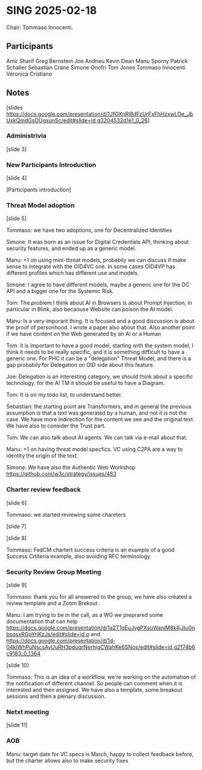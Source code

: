 # SING 2025-02-18

Chair: Tommaso Innocenti.

## Participants

Amir Sharif
Greg Bernstein
Joe Andrieu
Kevin Dean
Manu Sporny
Patrick Schaller
Sebastian Crane
Simone Onofri
Tom Jones
Tommaso Innocenti
Veronica Cristiano

## Notes

[slides https://docs.google.com/presentation/d/1JfOXnRl8dFzUrFxFhHzxwLOe_JbUxkQmdGsOUgxunSc/edit#slide=id.g3204532d1e1_0_26]

### Administrivia
[slide 3]

### New Participants Introduction
[slide 4]

[Participants introduction]


### Threat Model adoption
[slide 5]

Tommaso: we have two adoptions, one for Decentralized Identities

Simone: It was born as an issue for Digital Credentials API, thinking about security features, and ended up as a generic model. 
    
Manu: +1 on using mini-threat models, probabily we can discuss if make sense to integrate with the OID4VC one. In some cases OID4VP has different profiles which has different use and models.

Simone: I agree to have different models, maybe a generic one for the  DC API and a bigger one for the Systemic Risk.

Tom: The problem I think about AI in Browsers is about Prompt Injection, in particular in Blink, also becaouse Website can poison the AI model.

Manu: Is a very imporant thing. It is focused and a good discussion is about the proof of personhood. I wrote a paper also about that. Also another point if we have content on the Web generated by an AI or a Human

Tom: it is important to have a good model, starting with the system model, I think it needs to be really specific, and it is something difficult to have a generic one. For PHC it can be a "delegation" Threat Model, and there is a gap probabily for Delegation on OID side about this feature.

Joe: Delegation is an interesting category, we should think about a specific technology. for the AI TM it should be useful to have a Diagram.

Tom: It is on my todo list, to understand better.

Sebastian: the starting point are Transformers, and in general the previous assumption is that a text was generated by a human, and not it is not the case. We have more indirection for the content we see and the original text. We have also to consider the Trust part. 

Tom: We can also talk about AI agents. We can talk via e-mail about that.

Manu: +1 on having threat model specfics. VC using C2PA are a way to identity the origin of the text.

Simone: We have also the Authentic Web Workshop https://github.com/w3c/strategy/issues/483

### Charter review feedback
[slide 6]

Tommaso: we started reviewing some chareters

[slide 7]


[slide 8]

Tommaso: FedCM chartert success criteria is an example of a good Success Crtiteria example, also avoiding RFC terminology


### Security Review Group Meeting
[slide 9]

Tommaso: thank you for all answered to the group, we have also created a review template and a Zoom Brekout.

Manu: I am trying to be in the call, as a WG we preprared some documentation that can help https://docs.google.com/presentation/d/1a2T1gEuJvgPXsuWaniM8k4jJtu0nbsqsxRGpYrjKzJs/edit#slide=id.p  and https://docs.google.com/presentation/d/1d-04kIWhPuNscsAyUuRH3pduqrNerhigCWahKe6SNos/edit#slide=id.g2174b6c9183_0_1364

[slide 10]

Tommaso: This is an idea of a workflow, we're working on the automation of the notification of different channel. So people can comment when it is interested and then assigned.  We have also a template, some breakout sessions and then a plenary discussion.

### Netxt meeting

[slide 11]


### AOB

Manu: target date for VC specs is March, happy to collect feedback before, but the charter allows also to make security fixes
